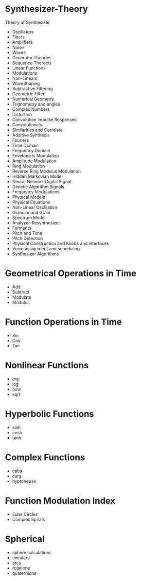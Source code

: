 # Synthesizer-Theory
Theory of Synthesizer

* Oscillators 
* Filters
* Amplifiers
* Noise
* Waves
* Generator Theories
* Sequence Theroeis
* Linear Functions
* Modulations
* Non-Linears
* WaveShaping 
* Subtractive Filtering
* Geometric Filter 
* Numerical Geometry 
* Trignometry and angles
* Complex Numbers
* Distortion
* Convolution Impulse Responses
* Convolutionals
* Similarities and Correlate
* Additive Synthesis
* Fouriers 
* Time Domain
* Frequency Domain 
* Envelope is Modulation
* Amplitude Modulation
* Ring Modulation
* Reverse Ring Modulus Modulation 
* Hidden Markovian Model
* Neural Network Digital Signal
* Genetic Algorithm Signals
* Frequency Modulations
* Physical Models
* Physical Equations
* Non-Linear Oscillation
* Granular and Grain 
* Spectrum Model
* Analyzer-Resynthesizer
* Formants 
* Pitch and Time
* Pitch Detection
* Physical Construction and Knobs and Interfaces
* Voice assignment and scheduling 
* Synthesizer Algorithms

# Geometrical Operations in Time
* Add
* Subtract
* Modulate
* Modulus

# Function Operations in Time 
* Sin
* Cos
* Tan

# Nonlinear Functions 
* exp
* log
* pow
* sqrt

# Hyperbolic Functions
* sinh
* cosh
* tanh

# Complex Functions
* cabs
* carg
* hyptoneuse

# Function Modulation Index
* Euler Circles
* Complex Spirals

# Spherical
* sphere calculations
* circulars
* arcs
* rotations
* quaternions



